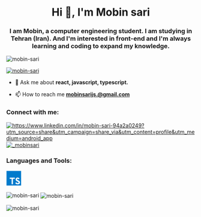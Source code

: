 <h1 align="center">Hi 👋, I'm Mobin sari</h1>
<h3 align="center">I am Mobin, a computer engineering student. I am studying in Tehran (Iran). And I'm interested in front-end and I'm always learning and coding to expand my knowledge.</h3>

<p align="left"> <img src="https://komarev.com/ghpvc/?username=mobin-sari&label=Profile%20views&color=0e75b6&style=flat" alt="mobin-sari" /> </p>


<p align="left"> <a href="https://github.com/ryo-ma/github-profile-trophy"><img src="https://github-profile-trophy.vercel.app/?username=mobin-sari" alt="mobin-sari" /></a> </p>

- 💬 Ask me about **react, javascript, typescript.**

- 📫 How to reach me **mobinsarijs.@gmail.com**

<h3 align="left">Connect with me:</h3>
<p align="left">
<a href="https://linkedin.com/in/https://www.linkedin.com/in/mobin-sari-94a2a0249?utm_source=share&utm_campaign=share_via&utm_content=profile&utm_medium=android_app" target="blank"><img align="center" src="https://raw.githubusercontent.com/rahuldkjain/github-profile-readme-generator/master/src/images/icons/Social/linked-in-alt.svg" alt="https://www.linkedin.com/in/mobin-sari-94a2a0249?utm_source=share&utm_campaign=share_via&utm_content=profile&utm_medium=android_app" height="30" width="40" /></a>
<a href="https://instagram.com/_mobinsari" target="blank"><img align="center" src="https://raw.githubusercontent.com/rahuldkjain/github-profile-readme-generator/master/src/images/icons/Social/instagram.svg" alt="_mobinsari" height="30" width="40" /></a>
</p>

<h3 align="left">Languages and Tools:</h3>
<p align="left"> <a href="https://www.typescriptlang.org/" target="_blank" rel="noreferrer"> <img src="https://raw.githubusercontent.com/devicons/devicon/master/icons/typescript/typescript-original.svg" alt="typescript" width="40" height="40"/> </a> </p>

<p><img align="left" src="https://github-readme-stats.vercel.app/api/top-langs?username=mobin-sari&show_icons=true&locale=en&layout=compact" alt="mobin-sari" /></p>

<p>&nbsp;<img align="center" src="https://github-readme-stats.vercel.app/api?username=mobin-sari&show_icons=true&locale=en" alt="mobin-sari" /></p>

<p><img align="center" src="https://github-readme-streak-stats.herokuapp.com/?user=mobin-sari&" alt="mobin-sari" /></p>
